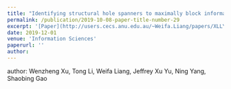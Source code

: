 ```yaml
---
title: "Identifying structural hole spanners to maximally block information propagation collection: publications     "
permalink: /publication/2019-10-08-paper-title-number-29
excerpt: '[Paper](http://users.cecs.anu.edu.au/~Weifa.Liang/papers/XLLYYG19.pdf)'
date: 2019-12-01
venue: 'Information Sciences'
paperurl: ''
author:
---
```

author: Wenzheng Xu, Tong Li, Weifa Liang, Jeffrey Xu Yu, Ning Yang, Shaobing Gao



